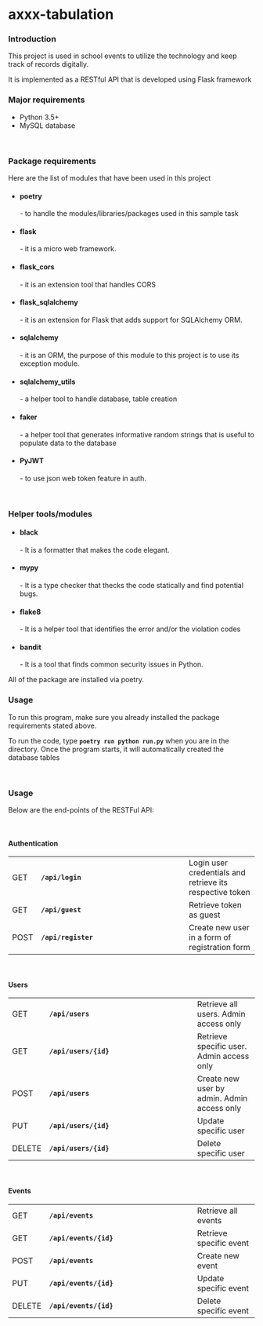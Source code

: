 # axxx-tabulation

<h3>Introduction</h3>
<p>This project is used in school events to utilize the technology and keep track of records digitally.</p>
<p>It is implemented as a RESTful API that is developed using Flask framework</p>

<h3>Major requirements</h3>
<ul>
  <li>Python 3.5+</li>
  <li>MySQL database</li>
</ul>

<br/>
<h3>Package requirements</h3>
<p>Here are the list of modules that have been used in this project</p>
<ul>
  <li><h4>poetry</h4> - to handle the modules/libraries/packages used in this sample task</li>
  <li><h4>flask</h4> - it is a micro web framework.</li>
  <li><h4>flask_cors</h4> - it is an extension tool that handles CORS</li>
  <li><h4>flask_sqlalchemy</h4> - it is an extension for Flask that adds support for SQLAlchemy ORM.</li>
  <li><h4>sqlalchemy</h4> - it is an ORM, the purpose of this module to this project is to use its exception module.</li>
  <li><h4>sqlalchemy_utils</h4> - a helper tool to handle database, table creation</li>
  <li><h4>faker</h4> - a helper tool that generates informative random strings that is useful to populate data to the database</li>
  <li><h4>PyJWT</h4> - to use json web token feature in auth.</li>
</ul>

<br/>
<h3>Helper tools/modules</h3>
<ul>
  <li><h4>black</h4> - It is a formatter that makes the code elegant.</li>
  <li><h4>mypy</h4> - It is a type checker that thecks the code statically and find potential bugs.</li>
  <li><h4>flake8</h4> - It is a helper tool that identifies the error and/or the violation codes </li>
  <li><h4>bandit</h4> - It is a tool that finds common security issues in Python.</li>
</ul>
<p>All of the package are installed via poetry.</p>

<h3>Usage</h3>
<p>To run this program, make sure you already installed the package requirements stated above.</p>
<p>To run the code, type <strong><code>poetry run python run.py</code></strong> when you are in the directory. 
Once the program starts, it will automatically created the database tables</p>

<br/>

<h3>Usage</h3>
<p>Below are the end-points of the RESTFul API:</p>
<br/>

<h4>Authentication</h4>
<table>
  <tr>
    <td>GET</td>
    <td width="60%"><strong><code>/api/login</code></strong></td>
    <td>Login user credentials and retrieve its respective token</td>
  </tr>
  <tr>
    <td>GET</td>
    <td width="60%"><strong><code>/api/guest</code></strong></td>
    <td>Retrieve token as guest</td>
  </tr>
  <tr>
    <td>POST</td>
    <td width="60%"><strong><code>/api/register</code></strong></td>
    <td>Create new user in a form of registration form</td>
  </tr>
</table>
<br/>

<h4>Users</h4>
<table>
  <tr>
    <td>GET</td>
    <td width="60%"><strong><code>/api/users</code></strong></td>
    <td>Retrieve all users. Admin access only</td>
  </tr>
  <tr>
    <td>GET</td>
    <td width="60%"><strong><code>/api/users/{id}</code></strong></td>
    <td>Retrieve specific user. Admin access only</td>
  </tr>
  <tr>
    <td>POST</td>
    <td width="60%"><strong><code>/api/users</code></strong></td>
    <td>Create new user by admin. Admin access only</td>
  </tr>
  <tr>
    <td>PUT</td>
    <td width="60%"><strong><code>/api/users/{id}</code></strong></td>
    <td>Update specific user</td>
  </tr>
  <tr>
    <td>DELETE</td>
    <td width="60%"><strong><code>/api/users/{id}</code></strong></td>
    <td>Delete specific user</td>
  </tr>
</table>
<br/>

<h4>Events</h4>
<table>
  <tr>
    <td>GET</td>
    <td width="60%"><strong><code>/api/events</code></strong></td>
    <td>Retrieve all events</td>
  </tr>
  <tr>
    <td>GET</td>
    <td width="60%"><strong><code>/api/events/{id}</code></strong></td>
    <td>Retrieve specific event</td>
  </tr>
  <tr>
    <td>POST</td>
    <td width="60%"><strong><code>/api/events</code></strong></td>
    <td>Create new event</td>
  </tr>
  <tr>
    <td>PUT</td>
    <td width="60%"><strong><code>/api/events/{id}</code></strong></td>
    <td>Update specific event</td>
  </tr>
  <tr>
    <td>DELETE</td>
    <td width="60%"><strong><code>/api/events/{id}</code></strong></td>
    <td>Delete specific event</td>
  </tr>
</table>
